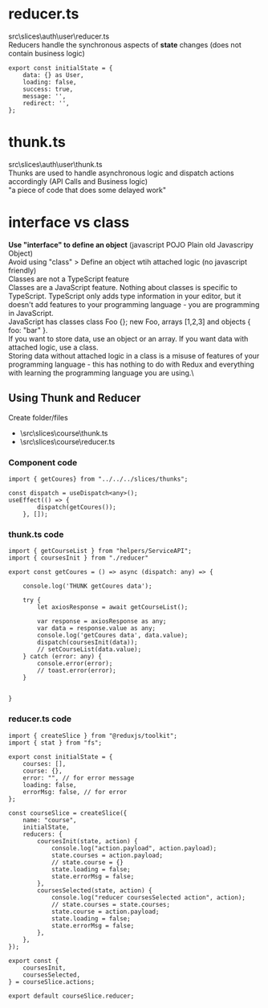 # reducer.ts
src\slices\auth\user\reducer.ts \
Reducers handle the synchronous aspects of **state** changes (does not contain business logic)
```
export const initialState = {
    data: {} as User,
    loading: false,
    success: true,
    message: '',
    redirect: '',
};
```

# thunk.ts
src\slices\auth\user\thunk.ts \
Thunks are used to handle asynchronous logic and dispatch actions accordingly (API Calls and Business logic) </br>
"a piece of code that does some delayed work"

# interface vs class
**Use "interface" to define an object** (javascript POJO Plain old Javascripy Object)\
Avoid using "class" > Define an object wtih attached logic (no javascript friendly)\
Classes are not a TypeScript feature\
Classes are a JavaScript feature. Nothing about classes is specific to TypeScript. TypeScript only adds type information in your editor, but it doesn't add features to your programming language - you are programming in JavaScript.\
JavaScript has classes class Foo {}; new Foo, arrays [1,2,3] and objects { foo: "bar" }.\
If you want to store data, use an object or an array. If you want data with attached logic, use a class.\
Storing data without attached logic in a class is a misuse of features of your programming language - this has nothing to do with Redux and everything with learning the programming language you are using.\

## Using Thunk and Reducer

Create folder/files
- \src\slices\course\thunk.ts
- \src\slices\course\reducer.ts

### Component code
```
import { getCoures} from "../../../slices/thunks";
```
```
const dispatch = useDispatch<any>();
useEffect(() => {
		dispatch(getCoures());
	}, []);
```

### thunk.ts code
```
import { getCourseList } from "helpers/ServiceAPI";
import { coursesInit } from "./reducer"

export const getCoures = () => async (dispatch: any) => {
    
    console.log('THUNK getCoures data');

    try {
        let axiosResponse = await getCourseList();

        var response = axiosResponse as any;
        var data = response.value as any;
        console.log('getCoures data', data.value);
        dispatch(coursesInit(data));
        // setCourseList(data.value);
    } catch (error: any) {
        console.error(error);
        // toast.error(error);
    }

    
}
```

### reducer.ts code
```
import { createSlice } from "@reduxjs/toolkit";
import { stat } from "fs";

export const initialState = {
    courses: [],
    course: {},
    error: "", // for error message
    loading: false,
    errorMsg: false, // for error
};

const courseSlice = createSlice({
    name: "course",
    initialState,
    reducers: {
        coursesInit(state, action) {
            console.log("action.payload", action.payload);
            state.courses = action.payload;
            // state.course = {}
            state.loading = false;
            state.errorMsg = false;
        },
        coursesSelected(state, action) {
            console.log("reducer coursesSelected action", action);
            // state.courses = state.courses;
            state.course = action.payload;
            state.loading = false;
            state.errorMsg = false;
        },
    },
});

export const {
    coursesInit,
    coursesSelected,
} = courseSlice.actions;

export default courseSlice.reducer;
```
